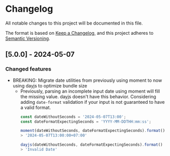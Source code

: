 # Changelog

All notable changes to this project will be documented in this file.

The format is based on [Keep a Changelog](https://keepachangelog.com/en/1.0.0/),
and this project adheres to [Semantic Versioning](https://semver.org/spec/v2.0.0.html).

## [5.0.0] - 2024-05-07

### Changed features

- BREAKING: Migrate date utilities from previously using moment to now using dayjs to optimize bundle size
  - Previously, parsing an incomplete input date using moment will fill the missing value. dayjs doesn't have this behavior. Considering adding `date-format` validation if your input is not guaranteed to have a valid format.
    ```js
    const dateWithoutSeconds = '2024-05-07T13:00';
    const dateFormatExpectingSeconds = 'YYYY-MM-DDTHH:mm:ss';

    moment(dateWithoutSeconds, dateFormatExpectingSeconds).format()
    > '2024-05-07T13:00:00+07:00'

    dayjs(dateWithoutSeconds, dateFormatExpectingSeconds).format()
    > 'Invalid Date'
    ```

